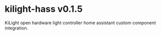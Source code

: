 # kilight-hass v0.1.5
KiLight open hardware light controller home assistant custom component integration.
